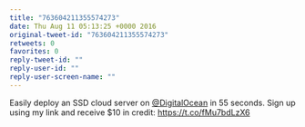 ```yaml
---
title: "763604211355574273"
date: Thu Aug 11 05:13:25 +0000 2016
original-tweet-id: "763604211355574273"
retweets: 0
favorites: 0
reply-tweet-id: ""
reply-user-id: ""
reply-user-screen-name: ""
---
```

Easily deploy an SSD cloud server on <a href="https://twitter.com/DigitalOcean">@DigitalOcean</a> in 55 seconds. Sign up using my link and receive $10 in credit: <a href="https://t.co/fMu7bdLzX6">https://t.co/fMu7bdLzX6</a>
